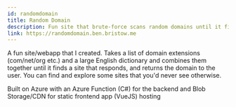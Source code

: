 ```yaml
---
id: randomdomain
title: Random Domain
description: Fun site that brute-force scans random domains until it finds one that responds
link: https://randomdomain.ben.bristow.me
---
```


A fun site/webapp that I created. Takes a list of domain extensions (com/net/org etc.) and a large English dictionary and combines them together until it finds a site that responds, and returns the domain to the user. You can find and explore some sites that you'd never see otherwise.

Built on Azure with an Azure Function (C#) for the backend and Blob Storage/CDN for static frontend app (VueJS) hosting